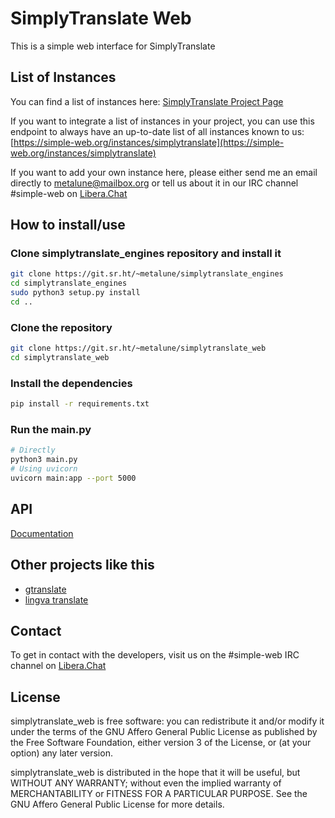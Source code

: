 # SimplyTranslate Web

This is a simple web interface for SimplyTranslate

## List of Instances
You can find a list of instances here: [SimplyTranslate Project Page](https://simple-web.org/projects/simplytranslate.html)

If you want to integrate a list of instances in your project, you can use this endpoint to always have an up-to-date list of all instances known to us: [https://simple-web.org/instances/simplytranslate](https://simple-web.org/instances/simplytranslate)


If you want to add your own instance here, please either send me an email directly to metalune@mailbox.org or tell us about it in our IRC channel #simple-web on [Libera.Chat](https://libera.chat)

## How to install/use
### Clone simplytranslate_engines repository and install it
```sh
git clone https://git.sr.ht/~metalune/simplytranslate_engines
cd simplytranslate_engines
sudo python3 setup.py install
cd ..
```

### Clone the repository
```sh
git clone https://git.sr.ht/~metalune/simplytranslate_web
cd simplytranslate_web
``` 

### Install the dependencies
```sh
pip install -r requirements.txt
```

### Run the main.py
```sh
# Directly
python3 main.py
# Using uvicorn
uvicorn main:app --port 5000
```

## API
[Documentation](./api.md)

## Other projects like this
* [gtranslate](https://git.sr.ht/~yerinalexey/gtranslate)
* [lingva translate](https://github.com/TheDavidDelta/lingva-translate)

## Contact

To get in contact with the developers, visit us on the #simple-web IRC channel on [Libera.Chat](https://libera.chat)

## License

simplytranslate_web is free software: you can redistribute it and/or modify
it under the terms of the GNU Affero General Public License as published by
the Free Software Foundation, either version 3 of the License, or
(at your option) any later version.

simplytranslate_web is distributed in the hope that it will be useful,
but WITHOUT ANY WARRANTY; without even the implied warranty of
MERCHANTABILITY or FITNESS FOR A PARTICULAR PURPOSE.  See the
GNU Affero General Public License for more details.
